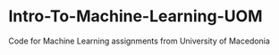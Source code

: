 # Intro-To-Machine-Learning-UOM
Code for Machine Learning assignments from University of Macedonia 
